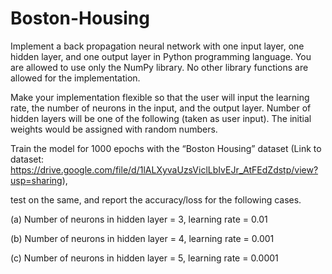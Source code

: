 # Boston-Housing
Implement a back propagation neural network with one input layer, one hidden layer, and one output layer in Python programming language. You are allowed to use only the NumPy library. No other library functions are allowed for the implementation.

 

Make your implementation flexible so that the user will input the learning rate, the number of neurons in the input, and the output layer. Number of hidden layers will be one of the following (taken as user input). The initial weights would be assigned with random numbers.

 

Train the model for 1000 epochs with the “Boston Housing” dataset (Link to dataset: https://drive.google.com/file/d/1lALXyvaUzsViclLbIvEJr_AtFEdZdstp/view?usp=sharing), 

test on the same, and report the accuracy/loss for the following cases. 

(a) Number of neurons in hidden layer = 3, learning rate = 0.01

(b) Number of neurons in hidden layer = 4, learning rate = 0.001

(c) Number of neurons in hidden layer = 5, learning rate = 0.0001 

